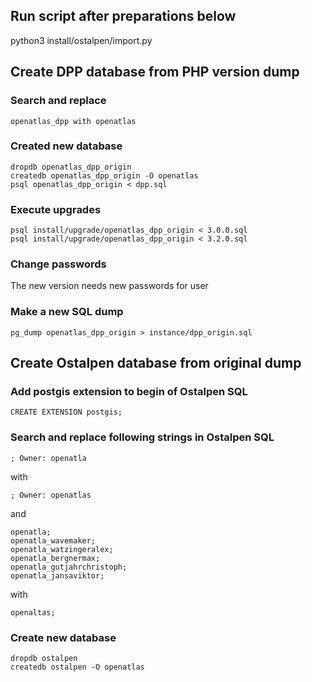 ## Run script after preparations below

python3 install/ostalpen/import.py

## Create DPP database from PHP version dump

### Search and replace

    openatlas_dpp with openatlas

### Created new database

    dropdb openatlas_dpp_origin
    createdb openatlas_dpp_origin -O openatlas
    psql openatlas_dpp_origin < dpp.sql

### Execute upgrades

    psql install/upgrade/openatlas_dpp_origin < 3.0.0.sql
    psql install/upgrade/openatlas_dpp_origin < 3.2.0.sql

### Change passwords

The new version needs new passwords for user

### Make a new SQL dump

    pg_dump openatlas_dpp_origin > instance/dpp_origin.sql

## Create Ostalpen database from original dump

### Add postgis extension to begin of Ostalpen SQL

    CREATE EXTENSION postgis;

### Search and replace following strings in Ostalpen SQL

    ; Owner: openatla

with

    ; Owner: openatlas

and

    openatla;
    openatla_wavemaker;
    openatla_watzingeralex;
    openatla_bergnermax;
    openatla_gutjahrchristoph;
    openatla_jansaviktor;

with

    openaltas;

### Create new database

    dropdb ostalpen
    createdb ostalpen -O openatlas

